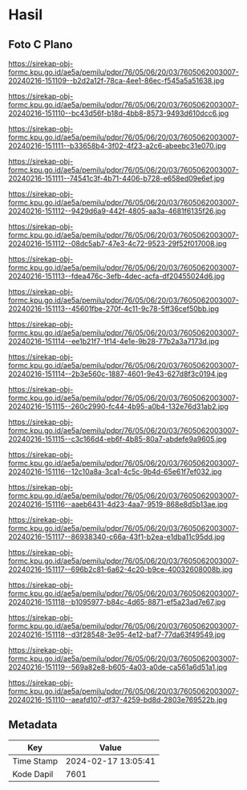 # Hasil

## Foto C Plano

https://sirekap-obj-formc.kpu.go.id/ae5a/pemilu/pdpr/76/05/06/20/03/7605062003007-20240216-151109--b2d2a12f-78ca-4ee1-86ec-f545a5a51638.jpg

https://sirekap-obj-formc.kpu.go.id/ae5a/pemilu/pdpr/76/05/06/20/03/7605062003007-20240216-151110--bc43d56f-b18d-4bb8-8573-9493d610dcc6.jpg

https://sirekap-obj-formc.kpu.go.id/ae5a/pemilu/pdpr/76/05/06/20/03/7605062003007-20240216-151111--b33658b4-3f02-4f23-a2c6-abeebc31e070.jpg

https://sirekap-obj-formc.kpu.go.id/ae5a/pemilu/pdpr/76/05/06/20/03/7605062003007-20240216-151111--74541c3f-4b71-4406-b728-e658ed09e6ef.jpg

https://sirekap-obj-formc.kpu.go.id/ae5a/pemilu/pdpr/76/05/06/20/03/7605062003007-20240216-151112--9429d6a9-442f-4805-aa3a-4681f6135f26.jpg

https://sirekap-obj-formc.kpu.go.id/ae5a/pemilu/pdpr/76/05/06/20/03/7605062003007-20240216-151112--08dc5ab7-47e3-4c72-9523-29f52f017008.jpg

https://sirekap-obj-formc.kpu.go.id/ae5a/pemilu/pdpr/76/05/06/20/03/7605062003007-20240216-151113--fdea476c-3efb-4dec-acfa-df20455024d6.jpg

https://sirekap-obj-formc.kpu.go.id/ae5a/pemilu/pdpr/76/05/06/20/03/7605062003007-20240216-151113--45601fbe-270f-4c11-9c78-5ff36cef50bb.jpg

https://sirekap-obj-formc.kpu.go.id/ae5a/pemilu/pdpr/76/05/06/20/03/7605062003007-20240216-151114--ee1b21f7-1f14-4e1e-9b28-77b2a3a7173d.jpg

https://sirekap-obj-formc.kpu.go.id/ae5a/pemilu/pdpr/76/05/06/20/03/7605062003007-20240216-151114--2b3e560c-1887-4601-9e43-627d8f3c0194.jpg

https://sirekap-obj-formc.kpu.go.id/ae5a/pemilu/pdpr/76/05/06/20/03/7605062003007-20240216-151115--260c2990-fc44-4b95-a0b4-132e76d31ab2.jpg

https://sirekap-obj-formc.kpu.go.id/ae5a/pemilu/pdpr/76/05/06/20/03/7605062003007-20240216-151115--c3c166d4-eb6f-4b85-80a7-abdefe9a9605.jpg

https://sirekap-obj-formc.kpu.go.id/ae5a/pemilu/pdpr/76/05/06/20/03/7605062003007-20240216-151116--12c10a8a-3ca1-4c5c-9b4d-65e61f7ef032.jpg

https://sirekap-obj-formc.kpu.go.id/ae5a/pemilu/pdpr/76/05/06/20/03/7605062003007-20240216-151116--aaeb6431-4d23-4aa7-9519-868e8d5b13ae.jpg

https://sirekap-obj-formc.kpu.go.id/ae5a/pemilu/pdpr/76/05/06/20/03/7605062003007-20240216-151117--86938340-c66a-43f1-b2ea-e1dba11c95dd.jpg

https://sirekap-obj-formc.kpu.go.id/ae5a/pemilu/pdpr/76/05/06/20/03/7605062003007-20240216-151117--696b2c81-6a62-4c20-b9ce-40032608008b.jpg

https://sirekap-obj-formc.kpu.go.id/ae5a/pemilu/pdpr/76/05/06/20/03/7605062003007-20240216-151118--b1095977-b84c-4d65-8871-ef5a23ad7e67.jpg

https://sirekap-obj-formc.kpu.go.id/ae5a/pemilu/pdpr/76/05/06/20/03/7605062003007-20240216-151118--d3f28548-3e95-4e12-baf7-77da63f49549.jpg

https://sirekap-obj-formc.kpu.go.id/ae5a/pemilu/pdpr/76/05/06/20/03/7605062003007-20240216-151119--569a82e8-b605-4a03-a0de-ca561a6d51a1.jpg

https://sirekap-obj-formc.kpu.go.id/ae5a/pemilu/pdpr/76/05/06/20/03/7605062003007-20240216-151110--aeafd107-df37-4259-bd8d-2803e769522b.jpg


## Metadata

| Key        | Value               |
| ---------- | ------------------- |
| Time Stamp | 2024-02-17 13:05:41 |
| Kode Dapil | 7601                |



